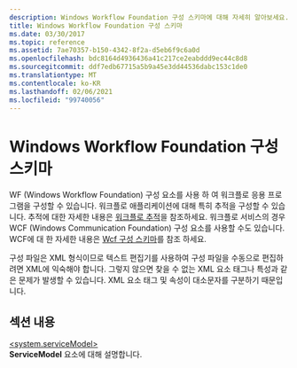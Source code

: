 ```yaml
---
description: Windows Workflow Foundation 구성 스키마에 대해 자세히 알아보세요.
title: Windows Workflow Foundation 구성 스키마
ms.date: 03/30/2017
ms.topic: reference
ms.assetid: 7ae70357-b150-4342-8f2a-d5eb6f9c6a0d
ms.openlocfilehash: bdc8164d4936436a41c217ce2eabddd9ec44c8d8
ms.sourcegitcommit: ddf7edb67715a5b9a45e3dd44536dabc153c1de0
ms.translationtype: MT
ms.contentlocale: ko-KR
ms.lasthandoff: 02/06/2021
ms.locfileid: "99740056"
---
```

# <a name="windows-workflow-foundation-configuration-schema"></a>Windows Workflow Foundation 구성 스키마

WF (Windows Workflow Foundation) 구성 요소를 사용 하 여 워크플로 응용 프로그램을 구성할 수 있습니다. 워크플로 애플리케이션에 대해 특히 추적을 구성할 수 있습니다. 추적에 대한 자세한 내용은 [워크플로 추적](../../../windows-workflow-foundation/workflow-tracking-and-tracing.md)을 참조하세요. 워크플로 서비스의 경우 WCF (Windows Communication Foundation) 구성 요소를 사용할 수도 있습니다. WCF에 대 한 자세한 내용은 [Wcf 구성 스키마](../wcf/index.md)를 참조 하세요.  
  
 구성 파일은 XML 형식이므로 텍스트 편집기를 사용하여 구성 파일을 수동으로 편집하려면 XML에 익숙해야 합니다. 그렇지 않으면 찾을 수 없는 XML 요소 태그나 특성과 같은 문제가 발생할 수 있습니다. XML 요소 태그 및 속성이 대소문자를 구분하기 때문입니다.  
  
## <a name="in-this-section"></a>섹션 내용  

 [\<system.serviceModel>](system-servicemodel-of-workflow.md)  
 **ServiceModel** 요소에 대해 설명합니다.
